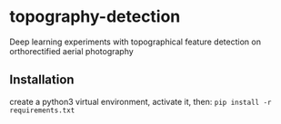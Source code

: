 # topography-detection
Deep learning experiments with topographical feature detection on orthorectified aerial photography

## Installation
create a python3 virtual environment, activate it, then:
`pip install -r requirements.txt`